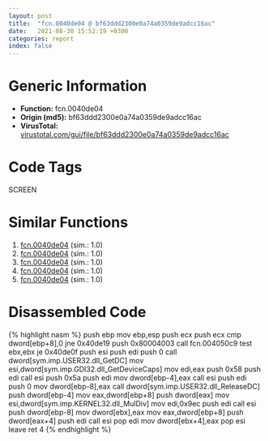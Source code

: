 ```yaml
---
layout: post
title:  "fcn.0040de04 @ bf63ddd2300e0a74a0359de9adcc16ac"
date:   2021-08-30 15:52:19 +0300
categories: report
index: false
---
```


# Generic Information
- **Function:** fcn.0040de04
- **Origin (md5):** bf63ddd2300e0a74a0359de9adcc16ac
- **VirusTotal:** [virustotal.com/gui/file/bf63ddd2300e0a74a0359de9adcc16ac][virustotal_ref]

# Code Tags
<span class="tag" id="SCREEN">SCREEN</span>


# Similar Functions

1. [fcn.0040de04][similar_1_ref] (sim.: 1.0)
2. [fcn.0040de04][similar_2_ref] (sim.: 1.0)
3. [fcn.0040de04][similar_3_ref] (sim.: 1.0)
4. [fcn.0040de04][similar_4_ref] (sim.: 1.0)
5. [fcn.0040de04][similar_5_ref] (sim.: 1.0)


# Disassembled Code

{% highlight nasm %}
push ebp
mov ebp,esp
push ecx
push ecx
cmp dword[ebp+8],0
jne 0x40de19
push 0x80004003
call fcn.004050c9
test ebx,ebx
je 0x40de0f
push esi
push edi
push 0
call dword[sym.imp.USER32.dll_GetDC]
mov esi,dword[sym.imp.GDI32.dll_GetDeviceCaps]
mov edi,eax
push 0x58
push edi
call esi
push 0x5a
push edi
mov dword[ebp-4],eax
call esi
push edi
push 0
mov dword[ebp-8],eax
call dword[sym.imp.USER32.dll_ReleaseDC]
push dword[ebp-4]
mov eax,dword[ebp+8]
push dword[eax]
mov esi,dword[sym.imp.KERNEL32.dll_MulDiv]
mov edi,0x9ec
push edi
call esi
push dword[ebp-8]
mov dword[ebx],eax
mov eax,dword[ebp+8]
push dword[eax+4]
push edi
call esi
pop edi
mov dword[ebx+4],eax
pop esi
leave 
ret 4
{% endhighlight %}


[similar_1_ref]: /report/fcn.0040de04@146b14fc12cf789043a79d4f548a23bf
[similar_2_ref]: /report/fcn.0040de04@3d7f25d788af3e7f7707a736ac852465
[similar_3_ref]: /report/fcn.0040de04@4145a3cd012c27a513ec76436468549a
[similar_4_ref]: /report/fcn.0040de04@38222995e97af76fefbfcbebfb4f9df6
[similar_5_ref]: /report/fcn.0040de04@4e3033826014f003be2266887761c806
[virustotal_ref]: https://www.virustotal.com/gui/file/bf63ddd2300e0a74a0359de9adcc16ac